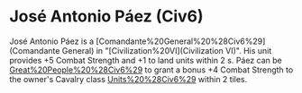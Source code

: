 # José Antonio Páez (Civ6)

José Antonio Páez is a [Comandante%20General%20%28Civ6%29](Comandante General) in "[Civilization%20VI](Civilization VI)". His unit provides +5 Combat Strength and +1 to land units within 2 s.
Páez can be [Great%20People%20%28Civ6%29](retired) to grant a bonus +4 Combat Strength to the owner's Cavalry class [Units%20%28Civ6%29](units) within 2 tiles.